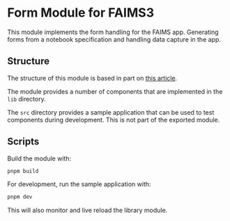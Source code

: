 # Form Module for FAIMS3

This module implements the form handling for the FAIMS app. Generating forms from a
notebook specification and handling data capture in the app.

## Structure

The structure of this module is based in part on [this article](https://dev.to/receter/how-to-create-a-react-component-library-using-vites-library-mode-4lma).

The module provides a number of components that are implemented in the `lib` directory.

The `src` directory provides a sample application that can be used to test
components during development.   This is not part of the exported module.

## Scripts

Build the module with:

```bash
pnpm build
```

For development, run the sample application with:

```bash
pnpm dev
```

This will also monitor and live reload the library module.
